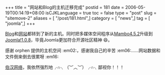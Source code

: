 +++
title = "网站和Blog的主机迁移完成"
postid = 181
date = 2006-05-19T00:14:19+08:00
isCJKLanguage = true
toc = false
type = "post"
slug = "sitemove-2"
aliases = [ "/post/181.html",]
category = [ "news",]
tag = [ "joomla",]
+++


[Blog](http://www.zengrong.net)和[网站](http://cai.mediasky.cn)都转到了新的主机。同时把多媒体空间程序从[Mambo4.5.2](http://www.mamboserver.com)升级到[Joomla!1.0.8](http://www.joomla.org)，毕竟Joomla更加符合开源社区精神
:smile:。

感谢 orphen 提供的主机空间 :em02:，感谢我自己的辛苦
:em06:……网站数据和文件倒来倒去很累呀 :em16:

[伯汉网络](https://blog.zengrong.net/post/179.html)，我依然强烈地╭∩╮（︶︿︶）╭∩╮鄙视你！！！

